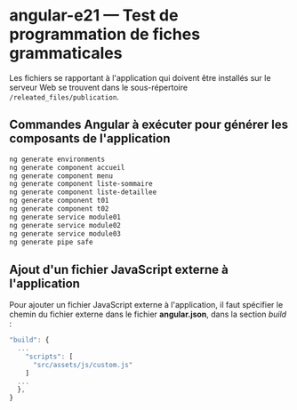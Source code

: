 # angular-e21 &mdash; Test de programmation de fiches grammaticales
Les fichiers se rapportant à l'application qui doivent être installés sur le serveur Web se trouvent dans le sous-répertoire `/releated_files/publication`.

## Commandes Angular à exécuter pour générer les composants de l'application
```sh
ng generate environments
ng generate component accueil
ng generate component menu
ng generate component liste-sommaire
ng generate component liste-detaillee
ng generate component t01
ng generate component t02
ng generate service module01
ng generate service module02
ng generate service module03
ng generate pipe safe
```

## Ajout d'un fichier JavaScript externe à l'application
Pour ajouter un fichier JavaScript externe à l'application, il faut spécifier le chemin du fichier externe dans le fichier **angular.json**, dans la section _build_ :
```js
"build": {
  ...
    "scripts": [
      "src/assets/js/custom.js"
    ]
  ...
  },
}
```
